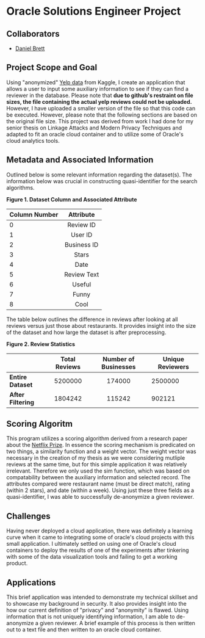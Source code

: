 # Oracle Solutions Engineer Project

## Collaborators

* [Daniel Brett](https://github.com/dbrett90)

## Project Scope and Goal

Using "anonymized" [Yelp data](https://www.kaggle.com/yelp-dataset/yelp-dataset/data) from Kaggle, I create an application that allows a user to input some auxiliary information to see if they can find a reviewer in the database. Please note that **due to github's restraint on file sizes, the file containing the actual yelp reviews could not be uploaded.** However, I have uploaded a smaller version of the file so that this code can be executed. However, please note that the following sections are based on the original file size. This project was derived from work I had done for my senior thesis on Linkage Attacks and Modern Privacy Techniques and adapted to fit an oracle cloud container and to utilize some of Oracle's cloud analytics tools. 

## Metadata and Associated Information 
Outlined below is some relevant information regarding the dataset(s). The information below was crucial in constructing quasi-identifier for the search algorithms.

**Figure 1. Dataset Column and Associated Attribute**

| Column Number     | Attribute      | 
| ------------- |:-------------:| 
| 0  | Review ID| 
| 1 | User ID   |  
| 2 | Business ID| 
|3 | Stars | 
|4 | Date|
|5 | Review Text|
|6 | Useful|
|7 | Funny|
|8 | Cool |

The table below outlines the difference in reviews after looking at all reviews versus just those about restaurants. It provides insight into the size of the dataset and how large the dataset is after preprocessing.


**Figure 2. Review Statistics**

| | Total Reviews | Number of Businesses | Unique Reviewers|
| ------------- |:-------------: | :-------------: | ------------- |
|**Entire Dataset**| 5200000|174000| 2500000|
|**After Filtering** |1804242|115242|902121|

## Scoring Algoritm

This program utilizes a scoring algorithm derived from a research paper about the [Netflix Prize](https://www.cs.utexas.edu/~shmat/shmat_oak08netflix.pdf). In essence the scoring mechanism is predicated on two things, a similarity function and a weight vector. The weight vector was necessary in the creation of my thesis as we were considering mutliple reviews at the same time, but for this simple application it was relatively irrelevant. Therefore we only used the sim function, which was based on compatability between the auxiliary information and selected record. The attributes compared were restaurant name (must be direct match), rating (within 2 stars), and date (within a week). Using just these three fields as a quasi-identifier, I was able to successfully de-anonymize a given reviewer. 

## Challenges

Having never deployed a cloud application, there was definitely a learning curve when it came to integrating some of oracle's cloud projects with this small application. I ultimately settled on using one of Oracle's cloud containers to deploy the results of one of the experiments after tinkering with some of the data visualization tools and failing to get a working product. 

## Applications

This brief application was intended to demonstrate my technical skillset and to showcase my background in security. It also provides insight into the how our current definition of "privacy" and "anonymity" is flawed. Using information that is not uniquely identifying information, I am able to de-anonymize a given reviewer. A brief example of this process is then written out to a text file and then written to an oracle cloud container. 


